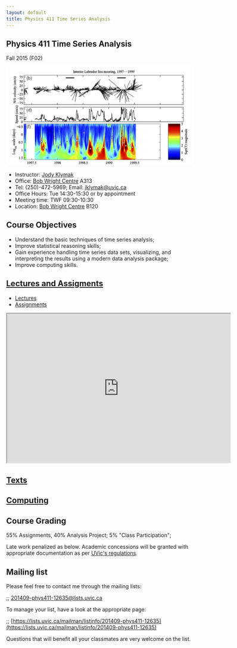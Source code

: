 ```yaml
---
layout: default
title: Physics 411 Time Series Analysis
---
```


## Physics 411 Time Series Analysis

Fall 2015 (F02)

![Lilly et al 2003](./figs/LillyEtAl03Fig14Small.png)


  - Instructor: [Jody Klymak](http://web.uvic.ca/~jklymak)
  - Office: [Bob Wright Centre](http://www.uvic.ca/buildings/sci.html) A313
  - Tel: (250)-472-5969; Email: [jklymak@uvic.ca](mailto:jklymak@uvic.ca)
  - Office Hours: Tue 14:30-15:30 or by appointment 
  - Meeting time:  TWF 09:30-10:30
  - Location:  [Bob Wright Centre](http://www.uvic.ca/buildings/sci.html) B120 

## Course Objectives ##

  - Understand the basic techniques of time series analysis;
  - Improve statistical reasoning skills;
  - Gain experience handling time series data sets,  visualizing, and interpreting the results using a modern data analysis package;
  - Improve computing skills.
  

## [Lectures and Assigments](./Lectures/)
  
  - [Lectures](http://nbviewer.ipython.org/github/jklymak/Phy411/tree/master/lectures/)
  - [Assignments](http://nbviewer.ipython.org/github/jklymak/Phy411/tree/master/assigments/)

<iframe width="600px" height="400px"  src="https://docs.google.com/spreadsheets/d/1_qPI15GfUfRbynX0DXNvg7nQaF4wh4kdVac9Hv_BOy8/pubhtml?gid=0&single=true&widget=true&headers=false&chrome=false" ></iframe>



## [Texts](./Texts/)

## [Computing](./Computing/)

## Course Grading

55% Assignments, 40% Analysis Project; 5% "Class Participation";

Late work penalized as below.  Academic concessions will be granted
with appropriate documentation as per [UVic's regulations](http://www.uvic.ca/registrar/students/policies/appeals/rac-request.php).


## Mailing list

Please feel free to contact me through the mailing lists:

;; [201409-phys411-12635@lists.uvic.ca](mailto:201409-phys411-12635@lists.uvic.ca)

To manage your list, have a look at the appropriate page:

;; [https://lists.uvic.ca/mailman/listinfo/201409-phys411-12635](https://lists.uvic.ca/mailman/listinfo/201409-phys411-12635)

Questions that will benefit all your classmates are very welcome on
the list. 









